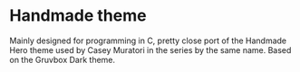 # Handmade theme
Mainly designed for programming in C, pretty close port of the Handmade Hero theme used by Casey Muratori in the series by the same name. Based on the Gruvbox Dark theme.
